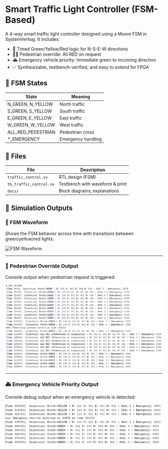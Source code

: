 # Smart Traffic Light Controller (FSM-Based)

A 4-way smart traffic light controller designed using a Moore FSM in SystemVerilog. It includes:

- 🚦 Timed Green/Yellow/Red logic for N-S-E-W directions  
- 🚶‍♂️ Pedestrian override: All RED on request  
- 🚑 Emergency vehicle priority: Immediate green to incoming direction  
- ✅ Synthesizable, testbench-verified, and easy to extend for FPGA

## 🧠 FSM States

| State            | Meaning             |
|------------------|---------------------|
| N_GREEN, N_YELLOW | North traffic       |
| S_GREEN, S_YELLOW | South traffic       |
| E_GREEN, E_YELLOW | East traffic        |
| W_GREEN, W_YELLOW | West traffic        |
| ALL_RED_PEDESTRIAN | Pedestrian cross   |
| *_EMERGENCY       | Emergency handling  |

## 📂 Files

| File                  | Description                      |
|-----------------------|----------------------------------|
| `traffic_control.sv`  | RTL design (FSM)                 |
| `tb_traffic_control.sv`| Testbench with waveform & print |
| `docs/`               | Block diagrams, explanations     |

## 📸 Simulation Outputs

### 🧠 FSM Waveform
Shows the FSM behavior across time with transitions between green/yellow/red lights:

![FSM Waveform](waveform.png)

---

### 🚶 Pedestrian Override Output

Console output when pedestrian request is triggered:

![Pedestrian Console](pedestrian.png)

---

### 🚑 Emergency Vehicle Priority Output

Console debug output when an emergency vehicle is detected:

![Emergency Vehicle Console](emergencyvehicle.png)
